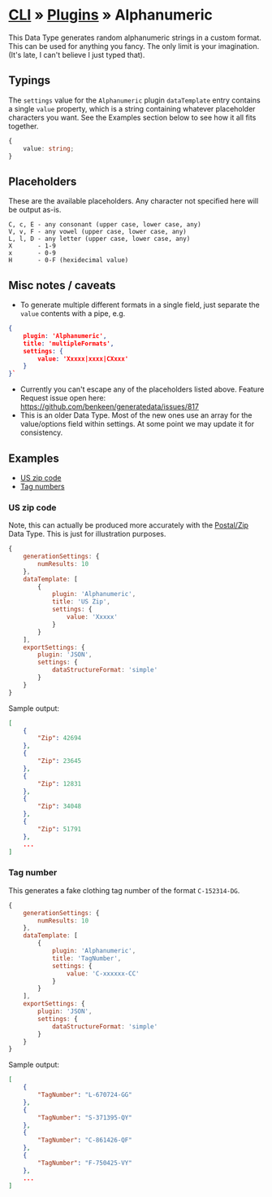 # [CLI](../../../../../cli/README.md) &raquo; [Plugins](../../../../../cli/PLUGINS.md) &raquo; Alphanumeric

This Data Type generates random alphanumeric strings in a custom format. This can be used for anything you fancy. The only
limit is your imagination. (It's late, I can't believe I just typed that).

## Typings

The `settings` value for the `Alphanumeric` plugin `dataTemplate` entry contains a single `value` property, which is a 
string containing whatever placeholder characters you want. See the Examples section below to see how it all fits
together.

```typescript
{
    value: string;
}
```

## Placeholders

These are the available placeholders. Any character not specified here will be output as-is. 

```
C, c, E - any consonant (upper case, lower case, any)
V, v, F - any vowel (upper case, lower case, any)
L, l, D - any letter (upper case, lower case, any)
X       - 1-9
x       - 0-9
H       - 0-F (hexidecimal value)
```

## Misc notes / caveats

- To generate multiple different formats in a single field, just separate the `value` contents with a pipe, e.g.

```json
{
    plugin: 'Alphanumeric',
    title: 'multipleFormats',
    settings: {
        value: 'Xxxxx|xxxx|CXxxx'
    }
}`
```

- Currently you can't escape any of the placeholders listed above. Feature Request issue open here: https://github.com/benkeen/generatedata/issues/817
- This is an older Data Type. Most of the new ones use an array for the value/options field within settings. At some point
  we may update it for consistency.

## Examples

- [US zip code](#us-zip-code)
- [Tag numbers](#tag-numbers)


### US zip code

Note, this can actually be produced more accurately with the [Postal/Zip](../PostalZip/README.md) Data Type. This is just 
for illustration purposes.

```javascript
{
    generationSettings: {
        numResults: 10
    },
    dataTemplate: [
        {
            plugin: 'Alphanumeric',
            title: 'US Zip',
            settings: {
                value: 'Xxxxx'
            }
        }
    ],
    exportSettings: {
        plugin: 'JSON',
        settings: {
            dataStructureFormat: 'simple'
        }
    }
}
```

Sample output:

```json
[
    {
        "Zip": 42694
    },
    {
        "Zip": 23645
    },
    {
        "Zip": 12831
    },
    {
        "Zip": 34048
    },
    {
        "Zip": 51791
    },
    ...
]
```

### Tag number 

This generates a fake clothing tag number of the format `C-152314-DG`.

```javascript
{
    generationSettings: {
        numResults: 10
    },
    dataTemplate: [
        {
            plugin: 'Alphanumeric',
            title: 'TagNumber',
            settings: {
                value: 'C-xxxxxx-CC'
            }
        }
    ],
    exportSettings: {
        plugin: 'JSON',
        settings: {
            dataStructureFormat: 'simple'
        }
    }
}
```

Sample output:

```json
[
    {
        "TagNumber": "L-670724-GG"
    },
    {
        "TagNumber": "S-371395-QY"
    },
    {
        "TagNumber": "C-861426-QF"
    },
    {
        "TagNumber": "F-750425-VY"
    },
    ...
]
```
